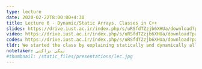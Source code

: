 ```yaml
---
type: lecture
date: 2020-02-22T8:00:00+4:30
title: Lecture 6 - Dynamic/Static Arrays, Classes in C++
slides: https://drive.iust.ac.ir/index.php/s/uRSfdTZzjb6XHUa/download?path=%2FSlides&files=S6.pdf
video: https://drive.iust.ac.ir/index.php/s/uRSfdTZzjb6XHUa/download?path=%2FVideos&files=S6.mp4
codes: https://drive.iust.ac.ir/index.php/s/uRSfdTZzjb6XHUa/download?path=%2FCodes&files=S6.zip
tldr: We started the class by explaining statically and dynamically allocated arrays. We then introduced static vs. dynamic (growing) arrays in all 4 languages. We introduced the Java ArrayList<>, C++ std::vector<>, Python list [] and C# List<>. We then introduced the C++ class definition syntax in .hpp files in addition to an example where a class has an object member variable.
notetaker: نیکی نزاکتی
#thumbnail: /static_files/presentations/lec.jpg
---
```

